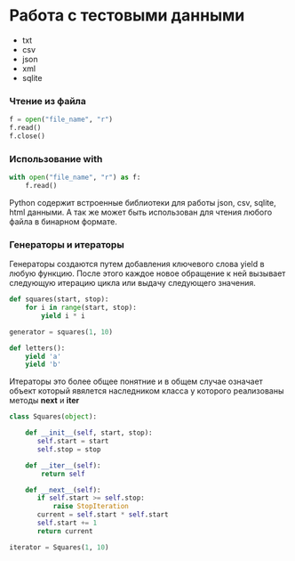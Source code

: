 # Работа с тестовыми данными

- txt
- csv
- json
- xml
- sqlite

### Чтение из файла

```python
f = open("file_name", "r")
f.read()
f.close()
```

### Использование with
```python
with open("file_name", "r") as f:
    f.read()
```

Python содержит встроенные библиотеки для работы json, csv, sqlite, html данными. А так же может быть использован для чтения любого файла в бинарном формате.

### Генераторы и итераторы

Генераторы создаются путем добавления ключевого слова yield в любую функцию. После этого каждое новое обращение к ней вызывает следующую итерацию цикла или выдачу следующего значения.

```python
def squares(start, stop):
    for i in range(start, stop):
        yield i * i

generator = squares(1, 10)
```

```python
def letters():
    yield 'a'
    yield 'b'
```

Итераторы это более общее понятние и в общем случае означает объект который явялется наследником класса у которого реализованы методы __next__ и __iter__

```python
class Squares(object):

    def __init__(self, start, stop):
       self.start = start
       self.stop = stop

    def __iter__(self): 
        return self

    def __next__(self):
       if self.start >= self.stop:
           raise StopIteration
       current = self.start * self.start
       self.start += 1
       return current

iterator = Squares(1, 10)
```